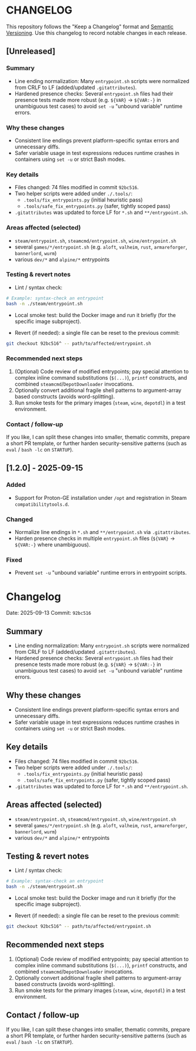 # CHANGELOG

This repository follows the "Keep a Changelog" format and [Semantic Versioning](https://semver.org/).
Use this changelog to record notable changes in each release.

## [Unreleased]

### Summary

- Line ending normalization: Many `entrypoint.sh` scripts were normalized from CRLF to LF (added/updated `.gitattributes`).
- Hardened presence checks: Several `entrypoint.sh` files had their presence tests made more robust (e.g. `${VAR}` → `${VAR:-}` in unambiguous test cases) to avoid `set -u` "unbound variable" runtime errors.

### Why these changes

- Consistent line endings prevent platform-specific syntax errors and unnecessary diffs.
- Safer variable usage in test expressions reduces runtime crashes in containers using `set -u` or strict Bash modes.

### Key details

- Files changed: 74 files modified in commit `92bc516`.
- Two helper scripts were added under `./.tools/`:
  - `.tools/fix_entrypoints.py` (initial heuristic pass)
  - `.tools/safe_fix_entrypoints.py` (safer, tightly scoped pass)
- `.gitattributes` was updated to force LF for `*.sh` and `**/entrypoint.sh`.

### Areas affected (selected)

- `steam/entrypoint.sh`, `steamcmd/entrypoint.sh`, `wine/entrypoint.sh`
- several `games/*/entrypoint.sh` (e.g. `aloft`, `valheim`, `rust`, `armareforger`, `bannerlord`, `wurm`)
- various `dev/*` and `alpine/*` entrypoints

### Testing & revert notes

- Lint / syntax check:

```bash
# Example: syntax-check an entrypoint
bash -n ./steam/entrypoint.sh
```

- Local smoke test: build the Docker image and run it briefly (for the specific image subproject).

- Revert (if needed): a single file can be reset to the previous commit:

```bash
git checkout 92bc516^ -- path/to/affected/entrypoint.sh
```

### Recommended next steps

1. (Optional) Code review of modified entrypoints; pay special attention to complex inline command substitutions (`$(...)`), `printf` constructs, and combined `steamcmd`/`DepotDownloader` invocations.
2. Optionally convert additional fragile shell patterns to argument-array based constructs (avoids word-splitting).
3. Run smoke tests for the primary images (`steam`, `wine`, `depotdl`) in a test environment.

### Contact / follow-up

If you like, I can split these changes into smaller, thematic commits, prepare a short PR template, or further harden security-sensitive patterns (such as `eval` / `bash -lc` on `STARTUP`).

## [1.2.0] - 2025-09-15

### Added
- Support for Proton-GE installation under `/opt` and registration in Steam `compatibilitytools.d`.

### Changed
- Normalize line endings in `*.sh` and `**/entrypoint.sh` via `.gitattributes`.
- Harden presence checks in multiple `entrypoint.sh` files (`${VAR}` -> `${VAR:-}` where unambiguous).

### Fixed
- Prevent `set -u` "unbound variable" runtime errors in entrypoint scripts.
# Changelog

Date: 2025-09-13
Commit: `92bc516`

## Summary

- Line ending normalization: Many `entrypoint.sh` scripts were normalized from CRLF to LF (added/updated `.gitattributes`).
- Hardened presence checks: Several `entrypoint.sh` files had their presence tests made more robust (e.g. `${VAR}` → `${VAR:-}` in unambiguous test cases) to avoid `set -u` "unbound variable" runtime errors.

## Why these changes

- Consistent line endings prevent platform-specific syntax errors and unnecessary diffs.
- Safer variable usage in test expressions reduces runtime crashes in containers using `set -u` or strict Bash modes.

## Key details

- Files changed: 74 files modified in commit `92bc516`.
- Two helper scripts were added under `./.tools/`:
  - `.tools/fix_entrypoints.py` (initial heuristic pass)
  - `.tools/safe_fix_entrypoints.py` (safer, tightly scoped pass)
- `.gitattributes` was updated to force LF for `*.sh` and `**/entrypoint.sh`.

## Areas affected (selected)

- `steam/entrypoint.sh`, `steamcmd/entrypoint.sh`, `wine/entrypoint.sh`
- several `games/*/entrypoint.sh` (e.g. `aloft`, `valheim`, `rust`, `armareforger`, `bannerlord`, `wurm`)
- various `dev/*` and `alpine/*` entrypoints

## Testing & revert notes

- Lint / syntax check:

```bash
# Example: syntax-check an entrypoint
bash -n ./steam/entrypoint.sh
```

- Local smoke test: build the Docker image and run it briefly (for the specific image subproject).

- Revert (if needed): a single file can be reset to the previous commit:

```bash
git checkout 92bc516^ -- path/to/affected/entrypoint.sh
```

## Recommended next steps

1. (Optional) Code review of modified entrypoints; pay special attention to complex inline command substitutions (`$(...)`), `printf` constructs, and combined `steamcmd`/`DepotDownloader` invocations.
2. Optionally convert additional fragile shell patterns to argument-array based constructs (avoids word-splitting).
3. Run smoke tests for the primary images (`steam`, `wine`, `depotdl`) in a test environment.

## Contact / follow-up

If you like, I can split these changes into smaller, thematic commits, prepare a short PR template, or further harden security-sensitive patterns (such as `eval` / `bash -lc` on `STARTUP`).
